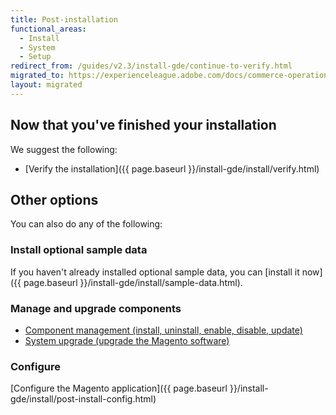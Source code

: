 ```yaml
---
title: Post-installation
functional_areas:
  - Install
  - System
  - Setup
redirect_from: /guides/v2.3/install-gde/continue-to-verify.html
migrated_to: https://experienceleague.adobe.com/docs/commerce-operations/installation-guide/next-steps/verify.html
layout: migrated
---
```


## Now that you've finished your installation

We suggest the following:

*  [Verify the installation]({{ page.baseurl }}/install-gde/install/verify.html)

## Other options

You can also do any of the following:

### Install optional sample data

If you haven't already installed optional sample data, you can [install it now]({{ page.baseurl }}/install-gde/install/sample-data.html).

### Manage and upgrade components

*  [Component management (install, uninstall, enable, disable, update)](https://experienceleague.adobe.com/docs/commerce-operations/upgrade-guide/modules/manage.html)
*  [System upgrade (upgrade the Magento software)](https://experienceleague.adobe.com/docs/commerce-operations/upgrade-guide/implementation/perform-upgrade.html)

### Configure

[Configure the Magento application]({{ page.baseurl }}/install-gde/install/post-install-config.html)
